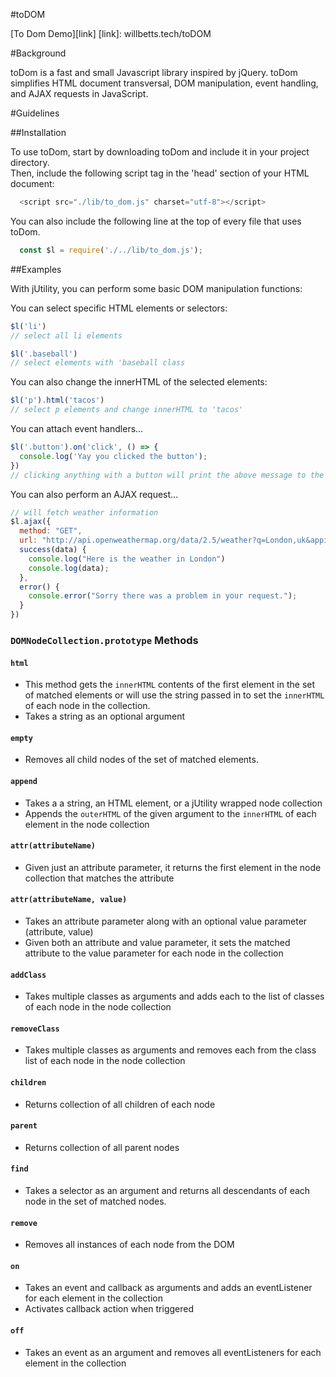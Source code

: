 #toDOM

[To Dom Demo][link]
[link]:  willbetts.tech/toDOM

#Background

toDom is a fast and small Javascript library inspired by jQuery.  toDom simplifies
HTML document transversal, DOM manipulation, event handling, and AJAX requests in
JavaScript.  

#Guidelines

##Installation

To use toDom, start by downloading toDom and include it in your project directory.  
Then, include the following script tag in the 'head' section of your HTML document:

``` javascript
  <script src="./lib/to_dom.js" charset="utf-8"></script>
```

You can also include the following line at the top of every file that uses toDom.  

``` javascript
  const $l = require('./../lib/to_dom.js');
```

##Examples

With jUtility, you can perform some basic DOM manipulation functions:

You can select specific HTML elements or selectors:

``` javascript
$l('li')
// select all li elements

$l('.baseball')
// select elements with 'baseball class
```

You can also change the innerHTML of the selected elements:

``` javascript
$l('p').html('tacos')
// select p elements and change innerHTML to 'tacos'
```

You can attach event handlers...

``` javascript
$l('.button').on('click', () => {
  console.log('Yay you clicked the button');
})
// clicking anything with a button will print the above message to the console.
```

You can also perform an AJAX request...

``` javascript
// will fetch weather information
$l.ajax({
  method: "GET",
  url: "http://api.openweathermap.org/data/2.5/weather?q=London,uk&appid=bcb83c4b54aee8418983c2aff3073b3b",
  success(data) {
    console.log("Here is the weather in London")
    console.log(data);
  },
  error() {
    console.error("Sorry there was a problem in your request.");
  }
})
```

### `DOMNodeCollection.prototype` Methods

#### `html`
* This method gets the `innerHTML` contents of the first element in the set of matched elements or will use the string passed in to set the `innerHTML` of each node in the collection.
* Takes a string as an optional argument

#### `empty`
* Removes all child nodes of the set of matched elements.

#### `append`
* Takes a a string, an HTML element, or a jUtility wrapped node collection
* Appends the `outerHTML` of the given argument to the `innerHTML` of each element in the node collection

#### `attr(attributeName)`
* Given just an attribute parameter, it returns the first element in the node collection that matches the attribute

#### `attr(attributeName, value)`
* Takes an attribute parameter along with an optional value parameter (attribute, value)
* Given both an attribute and value parameter, it sets the matched attribute to the value parameter for each node in the collection

#### `addClass`
* Takes multiple classes as arguments and adds each to the list of classes of each node in the node collection

#### `removeClass`
* Takes multiple classes as arguments and removes each from the class list of each node in the node collection

#### `children`
* Returns collection of all children of each node

#### `parent`
* Returns collection of all parent nodes

#### `find`
* Takes a selector as an argument and returns all descendants of each node in the set of matched nodes.

#### `remove`
* Removes all instances of each node from the DOM

#### `on`
* Takes an event and callback as arguments and adds an eventListener for each element in the collection
* Activates callback action when triggered  

#### `off`
* Takes an event as an argument and removes all eventListeners for each element in the collection
